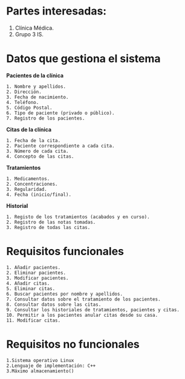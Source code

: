 # **Partes interesadas:**

1. Clínica Médica.
2. Grupo 3 IS.

# **Datos que gestiona el sistema**

 **Pacientes de la clínica**
    
    1. Nombre y apellidos.
    2. Dirección.
    3. Fecha de nacimiento.
    4. Teléfono.
    5. Código Postal.
    6. Tipo de paciente (privado o público).
    7. Registro de los pacientes.
    

 **Citas de la clínica**
  
  	1. Fecha de la cita.
  	2. Paciente correspondiente a cada cita.
  	3. Número de cada cita.
 	4. Concepto de las citas.

 **Tratamientos**
  
  	1. Medicamentos.
  	2. Concentraciones.
  	3. Regularidad.
  	4. Fecha (inicio/final).
 
 **Historial**
  	
	1. Registo de los tratamientos (acabados y en curso).
 	2. Registro de las notas tomadas.
  	3. Registro de todas las citas.

# **Requisitos funcionales**
    1. Añadir pacientes.
    2. Eliminar pacientes.
    3. Modificar pacientes.
    4. Añadir citas.
    5. Eliminar citas.
    6. Buscar pacientes por nombre y apellidos.
    7. Consultar datos sobre el tratamiento de los pacientes.
    8. Consultar datos sobre las citas.
    9. Consultar los historiales de tratamientos, pacientes y citas.
    10. Permitir a los pacientes anular citas desde su casa.
    11. Modificar citas.
# **Requisitos no funcionales**
    1.Sistema operativo Linux
    2.Lenguaje de implementación: C++
    3.Máximo almacenamiento()
